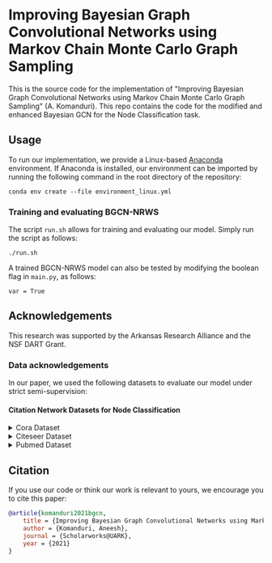 # Improving Bayesian Graph Convolutional Networks using Markov Chain Monte Carlo Graph Sampling
This is the source code for the implementation of "Improving Bayesian Graph Convolutional Networks using Markov Chain Monte Carlo Graph Sampling" (A. Komanduri). This repo contains the code for the modified and enhanced Bayesian GCN for the Node Classification task.



## Usage

To run our implementation, we provide a Linux-based [Anaconda](https://www.anaconda.com/) environment. If Anaconda is installed, our environment can be imported by running the following command in the root directory of the repository:

`conda env create --file environment_linux.yml`

### Training and evaluating BGCN-NRWS

The script `run.sh` allows for training and evaluating our model. Simply run the script as follows:

`./run.sh`

A trained BGCN-NRWS model can also be tested by modifying the boolean flag in `main.py`, as follows:

`var = True`


## Acknowledgements

This research was supported by the Arkansas Research Alliance and the NSF DART Grant.

### Data acknowledgements
In our paper, we used the following datasets to evaluate our model under strict semi-supervision:

#### Citation Network Datasets for Node Classification
<details closed>
<summary>Cora Dataset</summary>

[Link to dataset](https://paperswithcode.com/sota/node-classification-on-cora)
</details>

<details closed>
<summary>Citeseer Dataset</summary>

[Link to dataset](https://paperswithcode.com/sota/node-classification-on-citeseer#:~:text=The%20CiteSeer%20dataset%20consists%20of,into%20one%20of%20six%20classes.&text=Each%20publication%20in%20the%20dataset,consists%20of%203703%20unique%20words.)
</details>

<details closed>
<summary>Pubmed Dataset</summary>

[Link to dataset](https://paperswithcode.com/sota/node-classification-on-pubmed)
</details>

## Citation

If you use our code or think our work is relevant to yours, we encourage you to cite this paper:

```bibtex
@article{komanduri2021bgcn,
    title = {Improving Bayesian Graph Convolutional Networks using Markov Chain Monte Carlo Graph Sampling},
    author = {Komanduri, Aneesh},
    journal = {Scholarworks@UARK},
    year = {2021}
}
```
